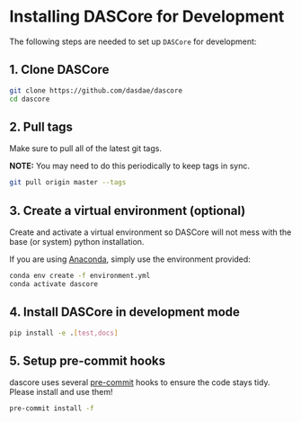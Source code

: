
# Installing DASCore for Development

The following steps are needed to set up `DASCore` for development:

## 1. Clone DASCore

<!--pytest-codeblocks:skip-->
```bash
git clone https://github.com/dasdae/dascore
cd dascore
```

## 2. Pull tags

Make sure to pull all of the latest git tags.

**NOTE:** You may need to do this periodically to keep tags in sync.

<!--pytest-codeblocks:skip-->
```bash
git pull origin master --tags
```

## 3. Create a virtual environment (optional)

Create and activate a virtual environment so DASCore will not mess with the base (or system) python installation.

If you are using [Anaconda](https://www.anaconda.com/), simply use the environment provided:

<!--pytest-codeblocks:skip-->
```bash
conda env create -f environment.yml
conda activate dascore
```

## 4. Install DASCore in development mode

<!--pytest-codeblocks:skip-->
```bash
pip install -e .[test,docs]
```

## 5. Setup pre-commit hooks

dascore uses several [pre-commit](https://pre-commit.com/) hooks to ensure the code stays tidy. Please install and use them!

<!--pytest-codeblocks:skip-->
```bash
pre-commit install -f
```
